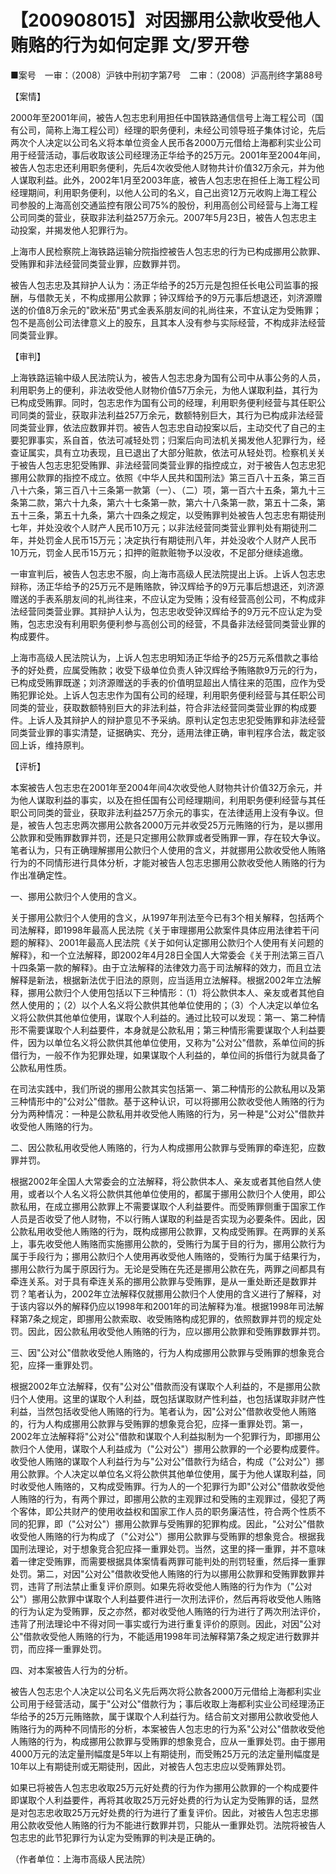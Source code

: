 # 【200908015】对因挪用公款收受他人贿赂的行为如何定罪 文/罗开卷

■案号　一审：（2008）沪铁中刑初字第7号　二审：（2008）沪高刑终字第88号

【案情】

2000年至2001年间，被告人包志忠利用担任中国铁路通信信号上海工程公司（国有公司，简称上海工程公司）经理的职务便利，未经公司领导班子集体讨论，先后两次个人决定以公司名义将本单位资金人民币各2000万元借给上海都利实业公司用于经营活动，事后收取该公司经理汤正华给予的25万元。2001年至2004年间，被告人包志忠还利用职务便利，先后4次收受他人财物共计价值32万余元，并为他人谋取利益。此外，2002年1月至2003年底，被告人包志忠在担任上海工程公司经理期间，利用职务便利，以他人公司的名义，自己出资12万元收购上海工程公司参股的上海高创交通监控有限公司75%的股份，利用高创公司经营与上海工程公司同类的营业，获取非法利益257万余元。2007年5月23日，被告人包志忠主动投案，并揭发他人犯罪行为。

上海市人民检察院上海铁路运输分院指控被告人包志忠的行为已构成挪用公款罪、受贿罪和非法经营同类营业罪，应数罪并罚。

被告人包志忠及其辩护人认为：汤正华给予的25万元是包担任长电公司监事的报酬，与借款无关，不构成挪用公款罪；钟汉辉给予的9万元事后想退还，刘济源赠送的价值8万余元的"欧米茄"男式金表系朋友间的礼尚往来，不宜认定为受贿罪；包不是高创公司法律意义上的股东，且其本人没有参与实际经营，不构成非法经营同类营业罪。

【审判】

上海铁路运输中级人民法院认为，被告人包志忠身为国有公司中从事公务的人员，利用职务上的便利，非法收受他人财物价值57万余元，为他人谋取利益，其行为已构成受贿罪。同时，包志忠作为国有公司的经理，利用职务便利经营与其任职公司同类的营业，获取非法利益257万余元，数额特别巨大，其行为已构成非法经营同类营业罪，依法应数罪并罚。被告人包志忠自动投案以后，主动交代了自己的主要犯罪事实，系自首，依法可减轻处罚；归案后向司法机关揭发他人犯罪行为，经查证属实，具有立功表现，且已退出了大部分赃款，依法可从轻处罚。检察机关关于被告人包志忠犯受贿罪、非法经营同类营业罪的指控成立，对于被告人包志忠犯挪用公款罪的指控不成立。依照《中华人民共和国刑法》第三百八十五条，第三百八十六条，第三百八十三条第一款第（一）、（二）项，第一百六十五条，第九十三条第二款，第六十九条，第六十七条第一款，第六十八条第一款，第五十二条，第五十三条，第五十九条，第六十四条之规定，以受贿罪判处被告人包志忠有期徒刑七年，并处没收个人财产人民币10万元；以非法经营同类营业罪判处有期徒刑二年，并处罚金人民币15万元；决定执行有期徒刑八年，并处没收个人财产人民币10万元，罚金人民币15万元；扣押的赃款赃物予以没收，不足部分继续追缴。

一审宣判后，被告人包志忠不服，向上海市高级人民法院提出上诉。上诉人包志忠辩称，汤正华给予的25万元不是贿赂款，钟汉辉给予的9万元事后想退还，刘济源赠送的手表系朋友间的礼尚往来，不应认定为受贿；没有经营高创公司，不构成非法经营同类营业罪。其辩护人认为，包志忠收受钟汉辉给予的9万元不应认定为受贿，包志忠没有利用职务便利参与高创公司的经营，不具备非法经营同类营业罪的构成要件。

上海市高级人民法院认为，上诉人包志忠明知汤正华给予的25万元系借款之事给予的好处费，应属受贿款；收受下级单位负责人钟汉辉给予贿赂款9万元的行为，已构成受贿罪既遂；刘济源赠送的手表的价值明显超出人情往来的范围，应作为受贿犯罪论处。上诉人包志忠作为国有公司的经理，利用职务便利经营与其任职公司同类的营业，获取数额特别巨大的非法利益，符合非法经营同类营业罪的构成要件。上诉人及其辩护人的辩护意见不予采纳。原判认定包志忠犯受贿罪和非法经营同类营业罪的事实清楚，证据确实、充分，适用法律正确，审判程序合法，裁定驳回上诉，维持原判。

【评析】

本案被告人包志忠在2001年至2004年间4次收受他人财物共计价值32万余元，并为他人谋取利益的事实，以及在担任国有公司经理期间，利用职务便利经营与其任职公司同类的营业，获取非法利益257万余元的事实，在法律适用上没有争议。但是，被告人包志忠两次挪用公款各2000万元并收受25万元贿赂的行为，是以挪用公款罪和受贿罪数罪并罚，还是只定挪用公款罪或者受贿罪一罪，存在较大争议。笔者认为，只有正确理解挪用公款归个人使用的含义，并就挪用公款收受他人贿赂行为的不同情形进行具体分析，才能对被告人包志忠挪用公款收受他人贿赂的行为作出准确定性。

一、挪用公款归个人使用的含义。

关于挪用公款归个人使用的含义，从1997年刑法至今已有3个相关解释，包括两个司法解释，即1998年最高人民法院《关于审理挪用公款案件具体应用法律若干问题的解释》、2001年最高人民法院《关于如何认定挪用公款归个人使用有关问题的解释》，和一个立法解释，即2002年4月28日全国人大常委会《关于刑法第三百八十四条第一款的解释》。由于立法解释的法律效力高于司法解释的效力，而且立法解释是新法，根据新法优于旧法的原则，应当适用立法解释。根据2002年立法解释，挪用公款归个人使用包括以下三种情形：（1）将公款供本人、亲友或者其他自然人使用的；（2）以个人名义将公款供其他单位使用的；（3）个人决定以单位名义将公款供其他单位使用，谋取个人利益的。通过比较可以发现：第一、第二种情形不需要谋取个人利益要件，本身就是公款私用；第三种情形需要谋取个人利益要件，因为以单位名义将公款供其他单位使用，又称为"公对公"借款，系单位间的拆借行为，一般不作为犯罪处理，如果谋取个人利益的，单位间的拆借行为就具备了公款私用性质。

在司法实践中，我们所说的挪用公款其实包括第一、第二种情形的公款私用以及第三种情形中的"公对公"借款。基于这种认识，可以将挪用公款收受他人贿赂的行为分为两种情况：一种是公款私用并收受他人贿赂的行为，另一种是"公对公"借款并收受他人贿赂的行为。

二、因公款私用收受他人贿赂的，行为人构成挪用公款罪与受贿罪的牵连犯，应数罪并罚。

根据2002年全国人大常委会的立法解释，将公款供本人、亲友或者其他自然人使用，或者以个人名义将公款供其他单位使用的，都属于挪用公款归个人使用，即公款私用，在成立挪用公款罪上不需要谋取个人利益要件。而受贿罪侧重于国家工作人员是否收受了他人财物，不以行贿人谋取的利益是否实现为必要条件。因此，因公款私用收受他人贿赂的行为，既构成挪用公款罪，又构成受贿罪。在两罪的关系上，事先收受他人贿赂而实施挪用公款的，受贿行为属于目的行为，挪用公款行为属于手段行为；挪用公款归个人使用再收受他人贿赂的，受贿行为属于结果行为，挪用公款行为属于原因行为。无论是受贿在先还是挪用公款在先，两罪之间都具有牵连关系。对于具有牵连关系的挪用公款罪与受贿罪，是从一重处断还是数罪并罚？笔者认为，2002年立法解释仅就挪用公款归个人使用的含义进行了解释，对于该内容以外的解释仍应以1998年和2001年的司法解释为准。根据1998年司法解释第7条之规定，即挪用公款索取、收受贿赂构成犯罪的，依照数罪并罚的规定处罚。因此，因公款私用收受他人贿赂的行为，应以挪用公款罪和受贿罪数罪并罚。

三、因"公对公"借款收受他人贿赂的，行为人构成挪用公款罪与受贿罪的想象竞合犯，应择一重罪处罚。

根据2002年立法解释，仅有"公对公"借款而没有谋取个人利益的，不是挪用公款归个人使用。这里的谋取个人利益，既包括谋取财产性利益，也包括谋取非财产性利益，当然包括收受他人贿赂的行为。笔者认为，因"公对公"借款收受他人贿赂的，行为人构成挪用公款罪与受贿罪的想象竞合犯，应择一重罪处罚。第一，2002年立法解释将"公对公"借款和谋取个人利益拟制为一个犯罪行为，即挪用公款归个人使用，谋取个人利益成为（"公对公"）挪用公款罪的一个必要构成要件。收受他人贿赂的谋取个人利益行为与"公对公"借款行为结合，构成（"公对公"）挪用公款罪。个人决定以单位名义将公款供其他单位使用，属于为他人谋取利益，同时收受他人贿赂的，又构成受贿罪。行为人的一个犯罪行为即"公对公"借款收受他人贿赂的行为，有两个罪过，即挪用公款的主观罪过和受贿的主观罪过，侵犯了两个客体，即公共财产的使用收益权和国家工作人员的职务廉洁性，符合两个性质不同的犯罪，即（"公对公"）挪用公款罪与受贿罪的犯罪构成。因此，"公对公"借款收受他人贿赂的行为构成了（"公对公"）挪用公款罪与受贿罪的想象竞合。根据我国刑法理论，对于想象竞合犯应择一重罪处罚。当然，这里的择一重罪，并不意味着一律定受贿罪，而需要根据具体案情看两罪可能判处的刑罚轻重，然后择一重罪处罚。第二，对因"公对公"借款收受他人贿赂的行为以挪用公款罪和受贿罪数罪并罚，违背了刑法禁止重复评价原则。如果先将收受他人贿赂的行为作为（"公对公"）挪用公款罪中谋取个人利益要件进行一次刑法评价，然后再将收受他人贿赂的行为认定为受贿罪，反之亦然，都对收受他人贿赂的行为进行了两次刑法评价，违背了刑法理论中不得对同一事实或行为进行重复评价的原则。因此，对因"公对公"借款收受他人贿赂的行为，不能适用1998年司法解释第7条之规定进行数罪并罚，而应择一重罪处罚。

四、对本案被告人行为的分析。

被告人包志忠个人决定以公司名义先后两次将公款各2000万元借给上海都利实业公司用于经营活动，属于"公对公"借款行为；事后收取上海都利实业公司经理汤正华给予的25万元贿赂款，属于谋取个人利益行为。结合前文对挪用公款收受他人贿赂行为的两种不同情形的分析，本案被告人包志忠的行为系"公对公"借款收受他人贿赂的行为，构成挪用公款罪与受贿罪的想象竞合，应从一重罪处罚。由于挪用4000万元的法定量刑幅度是5年以上有期徒刑，而受贿25万元的法定量刑幅度是10年以上有期徒刑或无期徒刑，因此，对被告人包志忠应以受贿罪处罚。

如果已将被告人包志忠收取25万元好处费的行为作为挪用公款罪的一个构成要件即谋取个人利益要件，再将其收取25万元好处费的行为认定为受贿罪的话，显然是对包志忠收取25万元好处费的行为进行了重复评价。因此，对被告人包志忠挪用公款收受他人贿赂的行为不能进行数罪并罚，只能从一重罪处罚。法院将被告人包志忠的此节犯罪行为认定为受贿罪的判决是正确的。

（作者单位：上海市高级人民法院）